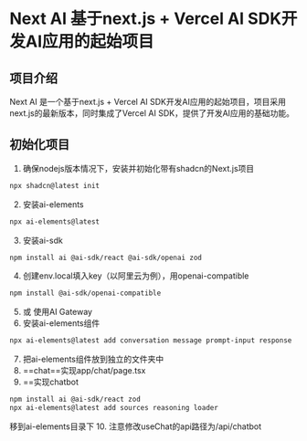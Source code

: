 # Next AI 基于next.js + Vercel AI SDK开发AI应用的起始项目
## 项目介绍
Next AI 是一个基于next.js + Vercel AI SDK开发AI应用的起始项目，项目采用next.js的最新版本，同时集成了Vercel AI SDK，提供了开发AI应用的基础功能。
## 初始化项目
1. 确保nodejs版本情况下，安装并初始化带有shadcn的Next.js项目
```bash
npx shadcn@latest init
```
2. 安装ai-elements
```bash
npx ai-elements@latest
```
3. 安装ai-sdk
```bash
npm install ai @ai-sdk/react @ai-sdk/openai zod
```
4. 创建env.local填入key（以阿里云为例），用openai-compatible
```bash
npm install @ai-sdk/openai-compatible
```

5. 或 使用AI Gateway
6. 安装ai-elements组件
```bash
npx ai-elements@latest add conversation message prompt-input response
```
7. 把ai-elements组件放到独立的文件夹中
8. ==chat==实现app/chat/page.tsx
9. ==实现chatbot
```bash
npm install ai @ai-sdk/react zod
npx ai-elements@latest add sources reasoning loader

``` 
移到ai-elements目录下
10. 注意修改useChat的api路径为/api/chatbot